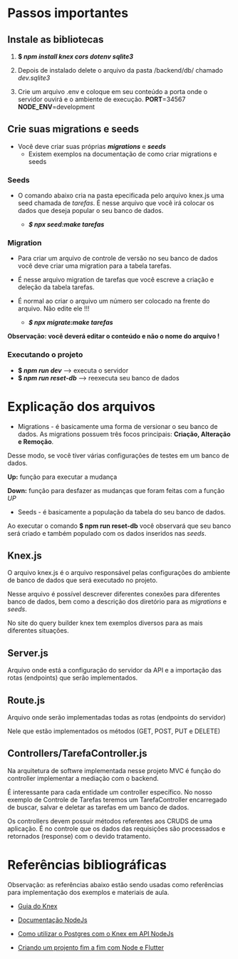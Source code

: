 # Passos importantes 

## Instale as bibliotecas

1. __$ *npm install knex cors dotenv sqlite3*__

2. Depois de instalado delete o arquivo da pasta /backend/db/ chamado *dev.sqlite3*

3. Crie um arquivo .env  e coloque em seu conteúdo a porta onde o servidor ouvirá e o ambiente de execução.
    **PORT**=34567
    **NODE_ENV**=development

## Crie suas migrations e seeds

* Você deve criar suas próprias __*migrations*__ e __*seeds*__
  * Existem exemplos na documentação de como criar migrations e seeds

### Seeds
* O comando abaixo cria na pasta epecificada pelo arquivo knex.js uma seed chamada de *tarefas*. É nesse arquivo que você irá colocar os dados que deseja popular o seu banco de dados.

  * _**$ npx seed:make tarefas**_

### Migration

* Para criar um arquivo de controle de versão no seu banco de dados você deve criar uma migration para a tabela tarefas.

* É nesse arquivo migration de tarefas que você escreve a criação e deleção da tabela tarefas. 

* É normal ao criar o arquivo um número ser colocado na frente do arquivo. Não edite ele !!!
  * _**$ npx migrate:make tarefas**_

**Observação: você deverá editar o conteúdo e não o nome do arquivo !**

### Executando o projeto 
* __$ *npm run dev*__ --> executa o servidor
* __$ *npm run reset-db*__ --> reexecuta seu banco de dados

# Explicação dos arquivos

* Migrations - é basicamente uma forma de versionar o seu banco de dados. As migrations possuem três focos principais: **Criação, Alteração e Remoção**.

Desse modo, se você tiver várias configurações de testes em um banco de dados. 

**Up:** função para executar a mudança

**Down:** função para desfazer as mudanças que foram feitas com a função *UP*
  
* Seeds - é basicamente a população da tabela do seu banco de dados.

Ao executar o comando __$ npm run reset-db__ você observará que seu banco será criado e também populado com os dados inseridos nas _seeds_.

## Knex.js
O arquivo knex.js é o arquivo responsável pelas configurações do ambiente de banco de dados que será executado no projeto.

Nesse arquivo é possível descrever diferentes conexões para diferentes banco de dados, bem como a descrição dos diretório para as _migrations_ e _seeds_.

No site do query builder knex tem exemplos diversos para as mais diferentes situações.

## Server.js

Arquivo onde está a configuração do servidor da API e a importação das rotas (endpoints) que serão implementados.

## Route.js

Arquivo onde serão implementadas todas as rotas (endpoints do servidor)

Nele que estão implementados os métodos (GET, POST, PUT e DELETE)

## Controllers/TarefaController.js

Na arquitetura de softwre implementada nesse projeto MVC é função do controller implementar a mediação com o backend.

É interessante para cada entidade um controller específico. No nosso exemplo de Controle de Tarefas teremos um TarefaController encarregado de buscar, salvar e deletar as tarefas em um banco de dados.

Os controllers devem possuir métodos referentes aos CRUDS de uma aplicação. É no controle que os dados das requisições são processados e retornados (response) com o devido tratamento.

# Referências bibliográficas

Observação: as referências abaixo estão sendo usadas como referências para implementação dos exemplos e materiais de aula.

* [Guia do Knex](https://knexjs.org/guide/query-builder.html)

* [Documentação NodeJs](https://nodejs.org/en/docs/guides/getting-started-guide/)
  
* [Como utilizar o Postgres com o Knex em API NodeJs](https://dev.to/jimmymcbride/how-to-use-postgres-with-knex-on-your-node-api-4k8h)

* [Criando um projento fim a fim com Node e Flutter](https://thiagoevoa.medium.com/creating-an-end-to-end-project-from-node-js-backend-to-flutter-app-a8df8ffdde5b)

